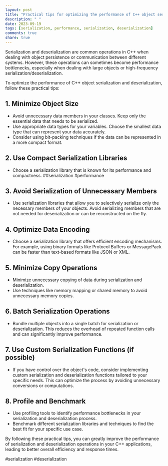 ```yaml
---
layout: post
title: "Practical tips for optimizing the performance of C++ object serialization and deserialization"
description: " "
date: 2023-09-19
tags: [serialization, performance, serialization, deserialization]
comments: true
share: true
---
```


Serialization and deserialization are common operations in C++ when dealing with object persistence or communication between different systems. However, these operations can sometimes become performance bottlenecks, especially when dealing with large objects or high-frequency serialization/deserialization.

To optimize the performance of C++ object serialization and deserialization, follow these practical tips:

## 1. Minimize Object Size
- Avoid unnecessary data members in your classes. Keep only the essential data that needs to be serialized.
- Use appropriate data types for your variables. Choose the smallest data type that can represent your data accurately.
- Consider using bit-packing techniques if the data can be represented in a more compact format.

## 2. Use Compact Serialization Libraries
- Choose a serialization library that is known for its performance and compactness. ##serialization #performance

## 3. Avoid Serialization of Unnecessary Members
- Use serialization libraries that allow you to selectively serialize only the necessary members of your objects. Avoid serializing members that are not needed for deserialization or can be reconstructed on the fly.

## 4. Optimize Data Encoding
- Choose a serialization library that offers efficient encoding mechanisms. For example, using binary formats like Protocol Buffers or MessagePack can be faster than text-based formats like JSON or XML.

## 5. Minimize Copy Operations
- Minimize unnecessary copying of data during serialization and deserialization.
- Use techniques like memory mapping or shared memory to avoid unnecessary memory copies.

## 6. Batch Serialization Operations
- Bundle multiple objects into a single batch for serialization or deserialization. This reduces the overhead of repeated function calls and can significantly improve performance.

## 7. Use Custom Serialization Functions (if possible)
- If you have control over the object's code, consider implementing custom serialization and deserialization functions tailored to your specific needs. This can optimize the process by avoiding unnecessary conversions or computations.

## 8. Profile and Benchmark
- Use profiling tools to identify performance bottlenecks in your serialization and deserialization process.
- Benchmark different serialization libraries and techniques to find the best fit for your specific use case.

By following these practical tips, you can greatly improve the performance of serialization and deserialization operations in your C++ applications, leading to better overall efficiency and response times.

#serialization #deserialization